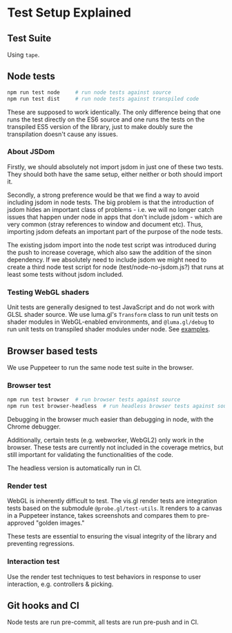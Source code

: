 # Test Setup Explained

## Test Suite

Using `tape`.


## Node tests

```bash
npm run test node     # run node tests against source
npm run test dist     # run node tests against transpiled code
```

These are supposed to work identically. The only difference being that one runs the test directly on the ES6 source and one runs the tests on the transpiled ES5 version of the library, just to make doubly sure the transpilation doesn't cause any issues. 

### About JSDom

Firstly, we should absolutely not import jsdom in just one of these two tests. They should both have the same setup, either neither or both should import it.

Secondly, a strong preference would be that we find a way to avoid including jsdom in node tests. The big problem is that the introduction of jsdom hides an important class of problems - i.e. we will no longer catch issues that happen under node in apps that don't include jsdom - which are very common (stray references to window and document etc). Thus, importing jsdom defeats an important part of the purpose of the node tests.

The existing jsdom import into the node test script was introduced during the push to increase coverage, which also saw the addition of the sinon dependency.
If we absolutely need to include jsdom we might need to create a third node test script for node (test/node-no-jsdom.js?) that runs at least some tests without jsdom included.

### Testing WebGL shaders

Unit tests are generally designed to test JavaScript and do not work with GLSL shader source. We use luma.gl's `Transform` class to run unit tests on shader modules in WebGL-enabled environments, and `@luma.gl/debug` to run unit tests on transpiled shader modules under node. See [examples](https://www.github.com/visgl/deck.gl/tree/master/test/modules/core/shaderlib/project).


## Browser based tests

We use Puppeteer to run the same node test suite in the browser.

### Browser test

```bash
npm run test browser  # run browser tests against source
npm run test browser-headless  # run headless browser tests against source
```

Debugging in the browser much easier than debugging in node, with the Chrome debugger.

Additionally, certain tests (e.g. webworker, WebGL2) only work in the browser. These tests are currently not included in the coverage metrics, but still important for validating the functionalities of the code.

The headless version is automatically run in CI.


### Render test

WebGL is inherently difficult to test. The vis.gl render tests are integration tests based on the submodule `@probe.gl/test-utils`. It renders to a canvas in a Puppeteer instance, takes screenshots and compares them to pre-approved "golden images."

These tests are essential to ensuring the visual integrity of the library and preventing regressions.


### Interaction test

Use the render test techniques to test behaviors in response to user interaction, e.g. controllers & picking.


## Git hooks and CI

Node tests are run pre-commit, all tests are run pre-push and in CI.
